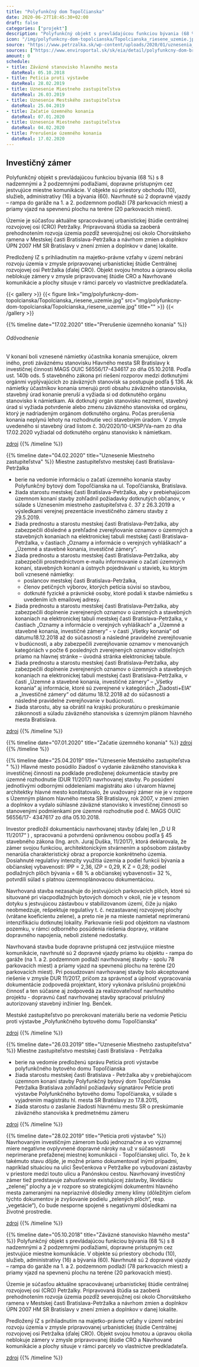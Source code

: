 ```yaml
---
title: "Polyfunkčný dom Topoľčianska"
date: 2020-06-27T18:45:30+02:00
draft: false
categories: ["projekt"]
description: "Polyfunkčný objekt s prevládajúcou funkciou bývania (68 %) s 8 nadzemnými a 2 podzemnými podlažiami, dopravne prístupným cez jestvujúce miestne komunikácie. V objekte sú priestory obchodu (10), služieb, administratívy (16) a bývania (60). Navrhnuté sú 2 dopravné vjazdy – rampa do garáže na 1. a 2. podzemnom podlaží (78 parkovacích miest) a priamy vjazd na spevnenú plochu na teréne (20 parkovacích miest)."
icon: "/img/polyfunkcny-dom-topolcianska/Topolcianska_riesene_uzemie.jpg"
source: "https://www.petrzalka.sk/wp-content/uploads/2020/01/uznesenia_04_02_2020opraven%C3%A9.pdf"
sources: ["https://www.enviroportal.sk/sk/eia/detail/polyfunkcny-dom-bratislava-petrzalka-topolcianska-ul-", "https://zverejnovanie.bratislava.sk/assets/File.ashx?id_org=700026&id_dokumenty=59362", "https://www.petrzalka.sk/wp-content/uploads/2020/02/Topolcianska_UR_PK_namietky_PET20200012217.pdf", "https://zastupitelstvo.bratislava.sk/data/att/41660.pdf", "https://bratislava.blob.core.windows.net/media/Default/Dokumenty/Str%C3%A1nky/2019%20Peticia%20proti%20vystavbe%20BD-Topolcianska.pdf", "https://www.petrzalka.sk/2018-10-31-polyfunkcny-bytovy-dom-topolcianska-bratislava/", "https://www.petrzalka.sk/2019-05-24-prezentacia-investicneho-zameru-polyfunkcny-dom-topolcianska/", "https://www.petrzalka.sk/wp-content/uploads/2019/03/Uznesenia-MZ-26.03.2019.pdf"]
amount: 0
schedule: 
- title: Záväzné stanovisko hlavného mesta
  dateReal: 05.10.2018
- title: Petícia proti výstavbe
  dateReal: 28.02.2019
- title: Uznesenie Miestneho zastupiteľstva
  dateReal: 26.03.2019
- title: Uznesenie Mestského zastupiteľstva
  dateReal: 25.04.2019
- title: Začatie územného konania
  dateReal: 07.01.2020
- title: Uznesenie Miestneho zastupiteľstva
  dateReal: 04.02.2020
- title: Prerušenie územného konania
  dateReal: 17.02.2020
---
```

## Investičný zámer
Polyfunkčný objekt s prevládajúcou funkciou
bývania (68 %) s 8 nadzemnými a 2 podzemnými podlažiami, dopravne prístupným cez jestvujúce
miestne komunikácie. V objekte sú priestory obchodu (10), služieb, administratívy (16) a bývania
(60). Navrhnuté sú 2 dopravné vjazdy – rampa do garáže na 1. a 2. podzemnom podlaží (78
parkovacích miest) a priamy vjazd na spevnenú plochu na teréne (20 parkovacích miest). 

Územie je súčasťou aktuálne spracovávanej urbanistickej štúdie centrálnej rozvojovej osi (CRO)
Petržalky. Pripravovaná štúdia sa zaoberá prehodnotením rozvoja územia pozdĺž severojužnej osi
okolo Chorvátskeho ramena v Mestskej časti Bratislava-Petržalka a návrhom zmien a doplnkov
ÚPN 2007 HM SR Bratislavy v znení zmien a doplnkov v danej lokalite.

Predložený IZ s prihliadnutím na majetko-právne vzťahy v území nebráni rozvoju územia v zmysle
pripravovanej urbanistickej štúdie Centrálnej rozvojovej osi Petržalka (ďalej CRO). Objekt svojou
hmotou a úpravou okolia neblokuje zámery v zmysle pripravovanej štúdie CRO a Navrhované
komunikácie a plochy situuje v rámci parcely vo vlastníctve predkladateľa. 

{{< gallery >}}
{{< figure link="img/polyfunkcny-dom-topolcianska/Topolcianska_riesene_uzemie.jpg" src="img/polyfunkcny-dom-topolcianska/Topolcianska_riesene_uzemie.jpg" title="" >}}
{{< /gallery >}}

{{% timeline date="17.02.2020" title="Prerušenie územného konania" %}}
###### Odôvodnenie

V konaní boli vznesené námietky účastníka konania smerujúce, okrem iného, proti záväznému
stanovisku Hlavného mesta SR Bratislavy k investičnej činnosti MAGS OUIC 56556/17-434617 zo dňa
05.10.2018.
Podľa ust. 140b ods. 5 stavebného zákona pri riešení rozporov medzi dotknutými orgánmi
vyplývajúcich zo záväzných stanovísk sa postupuje podľa § 136. Ak námietky účastníkov konania
smerujú proti obsahu záväzného stanoviska, stavebný úrad konanie preruší a vyžiada si od dotknutého
orgánu stanovisko k námietkam. Ak dotknutý orgán stanovisko nezmení, stavebný úrad si vyžiada
potvrdenie alebo zmenu záväzného stanoviska od orgánu, ktorý je nadriadeným orgánom dotknutého
orgánu. Počas prerušenia konania neplynú lehoty na rozhodnutie veci stavebným úradom.
V zmysle uvedeného si stavebný úrad listom č. 30/2020/10-UKSP/Va-nam zo dňa 17.02.2020
vyžiadal od dotknutého orgánu stanovisko k námietkam.

[zdroj](https://www.petrzalka.sk/wp-content/uploads/2020/02/Topolcianska_UR_PK_namietky_PET20200012217.pdf)
{{% /timeline  %}}

{{% timeline date="04.02.2020" title="Uznesenie Miestneho zastupiteľstva" %}}
Miestne zastupiteľstvo mestskej časti Bratislava-Petržalka

* berie na vedomie
informáciu o začatí územného konania stavby Polyfunkčný bytový dom Topoľčianska
 na ul. Topoľčianska, Bratislava.
* žiada starostu mestskej časti Bratislava-Petržalka,
aby v prebiehajúcom územnom konaní stavby zohľadnil požiadavky dotknutých
 občanov, v súlade s Uznesením miestneho zastupiteľstva č. 37 z 26.3.2019 a
výsledkami verejnej prezentácie investičného zámeru stavby z 29.5.2019.
* žiada prednostu a starostu mestskej časti Bratislava-Petržalka,
 aby zabezpečili dôsledné a prehľadné zverejňovanie oznamov o územných a
 stavebných konaniach na elektronickej tabuli mestskej časti Bratislava-Petržalka, v 
častiach „Oznamy a informácie o verejných vyhláškach“ a „Územné a stavebné
 konania, investičné zámery“.
* žiada prednostu a starostu mestskej časti Bratislava-Petržalka,
aby zabezpečili prostredníctvom e-mailu informovanie o začatí územných konaní,
stavebných konaní a ústnych pojednávaní u stavieb, ku ktorým boli vznesené
námietky:
   * poslancov mestskej časti Bratislava-Petržalka,
   * členov petičných výborov, ktorých petícia súvisí so stavbou,
   * dotknuté fyzické a právnické osoby, ktoré podali k stavbe námietku s uvedením ich
emailovej adresy.
* žiada prednostu a starostu mestskej časti Bratislava-Petržalka,
aby zabezpečili doplnenie zverejnených oznamov o územných a stavebných konaniach
 na elektronickej tabuli mestskej časti Bratislava-Petržalka, v častiach „Oznamy a
 informácie o verejných vyhláškach“ a „Územné a stavebné konania, investičné
zámery“ - v časti „Všetky konania“ od dátumu18.12.2018 až do súčasnosti a následné
pravidelné zverejňovanie v budúcnosti, a aby zabezpečili zverejňovanie oznamov v
menovaných kategóriách v počte 6 posledných zverejnených oznamov viditeľných
priamo na hlavnej stránke – úvodná stránka elektronickej tabule.
* žiada prednostu a starostu mestskej časti Bratislava-Petržalka,
 aby zabezpečili doplnenie zverejnených oznamov o územných a stavebných konaniach
 na elektronickej tabuli mestskej časti Bratislava-Petržalka, v časti „Územné a stavebné
 konania, investičné zámery“ – „Všetky konania“ aj informácie, ktoré sú zverejnené v
 kategóriách „Žiadosti+EIA“ a „Investičné zámery“ od dátumu 18.12.2018 až do
 súčasnosti a následné pravidelné zverejňovanie v budúcnosti.
* žiada starostu,
 aby sa obrátil na krajskú prokuratúru o preskúmanie zákonnosti a súladu záväzného
 stanoviska s územným plánom hlavného mesta Bratislava. 
 
[zdroj](https://www.petrzalka.sk/wp-content/uploads/2020/01/uznesenia_04_02_2020opraven%C3%A9.pdf)
{{% /timeline  %}}

{{% timeline date="07.01.2020" title="Začatie územného konania" %}}
[zdroj](https://www.petrzalka.sk/2020-03-04-uzemne-konania/)
{{% /timeline  %}}

<!-- {{% timeline date="25.04.2019" title="Uznesenie 150/2019" %}}
[zdroj](https://bratislava.blob.core.windows.net/media/Default/Dokumenty/Str%C3%A1nky/2019%20Peticia%20proti%20vystavbe%20BD-Topolcianska.pdf)
{{% /timeline  %}} -->

{{% timeline date="25.04.2019" title="Uznesenie Mestského zastupiteľstva " %}}
Hlavné mesto posúdilo žiadosť o vydanie záväzného stanoviska k investičnej
činnosti na podklade predloženej dokumentácie stavby pre územné rozhodnutie (DUR
11/2017) navrhovanej stavby. Po posúdení jednotlivými odbornými oddeleniami
magistrátu ako i útvarom hlavnej architektky hlavné mesto konštatovalo, že uvažovaný
zámer nie je v rozpore s Územným plánom hlavného mesta SR Bratislavy, rok 2007, v
znení zmien a doplnkov a vydalo súhlasné záväzné stanovisko k investičnej činnosti so
stanovenými podmienkami pre územné rozhodnutie pod č. MAGS OUIC 56556/17-
4347617 zo dňa 05.10.2018.

Investor predložil dokumentáciu navrhovanej stavby (ďalej len „D U R 11/2017“ ) ,
spracovanú a potvrdenú oprávnenou osobou podľa § 45 stavebného zákona (Ing. arch.
Juraj Duška, 11/2017), ktorá deklarovala, že zámer svojou funkciou, architektonickým
stvárnením a spôsobom zástavby nenarúša charakteristický obraz a proporcie
konkrétneho územia. Dosiahnuté regulativy intenzity využitia územia a podiel funkcii
bývania a občianskej vybavenosti: IPP = 2,36, IZP = 0,29, K Z = 0,28; podiel podlažných
plôch bývania = 68 % a občianskej vybavenosti= 32 %, potvrdili súlad s platnou
územnoplánovacou dokumentáciou.

Navrhovaná stavba nezasahuje do jestvujúcich parkovacích plôch, ktoré sú
situované pri viacpodlažných bytových domoch v okoli, nie je v tesnom dotyku s
jestvujúcou zástavbou v stabilizovanom území, čiže ju nijako neobmedzuje, rešpektuje
regulatívy t. č. nezastavanej rozvojovej plochy (vrátane koeficientu zelene), a preto nie je
na mieste namietať neprimeranú intenzifikáciu dotknutej lokality. Parkovanie rieši pod
objektom na vlastnom pozemku, v rámci odborného posúdenia riešenia dopravy, vrátane
dopravného napojenia, neboli zistené nedostatky.

Navrhovaná stavba bude dopravne prístupná cez jestvujúce miestne komunikácie,
navrhnuté sú 2 dopravné vjazdy priamo ku objektu - rampa do garáže (na 1. a 2.
podzemnom podlaží navrhovanej stavby - spolu 78 parkovacích miest) a priamy vjazd na
spevnenú plochu na teréne (20 parkovacích miest). Pri posudzovaní navrhovanej stavby
bolo akceptované riešenie v zmysle DUR 11/2017, pričom za správnosť a úplnosť
vypracovania dokumentácie zodpovedá projektant, ktorý vykonáva príslušnú projekčnú
činnosť a ten súčasne aj zodpovedá za realizovateľnosť navrhnutého projektu - dopravnú
časť navrhovanej stavby spracoval príslušný autorizovaný stavebný inžinier Ing.
Benček.

Mestské zastupiteľstvo po prerokovaní materiálu berie na vedomie Petíciu proti výstavbe „Polyfunkčného bytového domu Topoľčianska“

[zdroj](https://zastupitelstvo.bratislava.sk/data/att/41660.pdf)
{{% /timeline  %}}

{{% timeline date="26.03.2019" title="Uznesenie Miestneho zastupiteľstva" %}}
Miestne zastupiteľstvo mestskej časti Bratislava - Petržalka

* berie na vedomie predloženú správu Petícia proti výstavbe polyfunkčného bytového domu Topoľčianska
* žiada starostu mestskej časti Bratislava - Petržalka
aby v prebiehajúcom územnom konaní stavby Polyfunkčný bytový dom Topoľčianska
Petržalka Bratislava zohľadnil požiadavky signatárov Petície proti výstavbe Polyfunkčného
bytového domu Topoľčianska, v súlade s vyjadrením magistrátu hl. mesta SR Bratislavy zo
17.8.2015,
* žiada starostu
o zaslanie žiadosti hlavnému mestu SR o preskúmanie záväzného stanoviska k predmetnému
zámeru

[zdroj](https://www.petrzalka.sk/wp-content/uploads/2019/03/Uznesenia-MZ-26.03.2019.pdf)
{{% /timeline  %}}

{{% timeline date="28.02.2019" title="Petícia proti výstavbe" %}}
Navrhovaným investičným zámerom budú jednoznačne a vo významnej miere negatívne
ovplyvnené dopravné nároky na už v súčasnosti neprimerane preťaženej miestnej komunikácii -
Topoľčianskej ulici. To, že k takémuto stavu dôjde, je možné priamo dokumentovať inými
prípadmi, napríklad situáciou na ulici Ševčenkova v Petržalke po vybudovaní zástavby v priestore
medzi touto ulicu a Panónskou cestou. Navrhovaný investičný zámer tiež predstavuje
zahusťovanie existujúcej zástavby, likvidáciu „zelenej“ plochy a je v rozpore so strategickými
dokumentmi hlavného mesta zameranými na nepriaznivé dôsledky zmeny klímy (dôležitým
cieľom týchto dokumentov je zvyšovanie podielu „zelených plôch“, resp. „vegetácie“), čo bude
nesporne spojené s negatívnymi dôsledkami na životné prostredie. 

[zdroj](https://www.petrzalka.sk/wp-content/uploads/2019/03/1-MZ-peticia-Topolcianska.pdf)
{{% /timeline  %}}

<!-- {{% timeline date="31.10.2018" title="Žiadosť o územné rozhodnutie podaná" %}}
[zdroj](https://www.petrzalka.sk/2018-10-31-polyfunkcny-bytovy-dom-topolcianska-bratislava/)
{{% /timeline  %}} -->

{{% timeline date="05.10.2018" title="Záväzné stanovisko hlavného mesta" %}}
Polyfunkčný objekt s prevládajúcou funkciou
bývania (68 %) s 8 nadzemnými a 2 podzemnými podlažiami, dopravne prístupným cez jestvujúce
miestne komunikácie. V objekte sú priestory obchodu (10), služieb, administratívy (16) a bývania
(60). Navrhnuté sú 2 dopravné vjazdy – rampa do garáže na 1. a 2. podzemnom podlaží (78
parkovacích miest) a priamy vjazd na spevnenú plochu na teréne (20 parkovacích miest). 

Územie je súčasťou aktuálne spracovávanej urbanistickej štúdie centrálnej rozvojovej osi (CRO)
Petržalky. Pripravovaná štúdia sa zaoberá prehodnotením rozvoja územia pozdĺž severojužnej osi
okolo Chorvátskeho ramena v Mestskej časti Bratislava-Petržalka a návrhom zmien a doplnkov
ÚPN 2007 HM SR Bratislavy v znení zmien a doplnkov v danej lokalite.

Predložený IZ s prihliadnutím na majetko-právne vzťahy v území nebráni rozvoju územia v zmysle
pripravovanej urbanistickej štúdie Centrálnej rozvojovej osi Petržalka (ďalej CRO). Objekt svojou
hmotou a úpravou okolia neblokuje zámery v zmysle pripravovanej štúdie CRO a Navrhované
komunikácie a plochy situuje v rámci parcely vo vlastníctve predkladateľa. 

[zdroj](https://zverejnovanie.bratislava.sk/assets/File.ashx?id_org=700026&id_dokumenty=59362)
{{% /timeline  %}}












